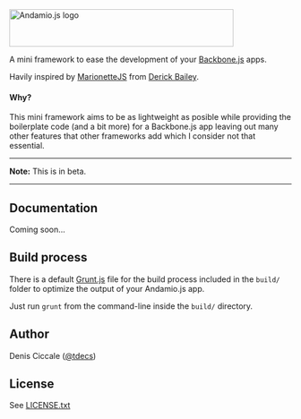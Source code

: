 <img src="https://raw.github.com/dciccale/Andamio.js/master/andamiojs-logo.png" width="400" height="67" alt="Andamio.js logo">

A mini framework to ease the development of your [Backbone.js](http://backbonejs.com) apps.

Havily inspired by [MarionetteJS](http://marionettejs.com/) from [Derick Bailey](http://lostechies.com).

#### Why?

This mini framework aims to be as lightweight as posible while providing the boilerplate code (and a bit more) for a Backbone.js app leaving out many other features that other frameworks add which I consider not that essential.


---

**Note:** This is in beta.

---

## Documentation

Coming soon...

## Build process
There is a default [Grunt.js](http://gruntjs.com) file for the build process included in the `build/` folder to optimize the output of your Andamio.js app.

Just run `grunt` from the command-line inside the `build/` directory.

## Author
Denis Ciccale ([@tdecs](http://twitter.com/tdecs))

## License
See [LICENSE.txt](https://raw.github.com/dciccale/Andamio.js/master/LICENSE.txt)
